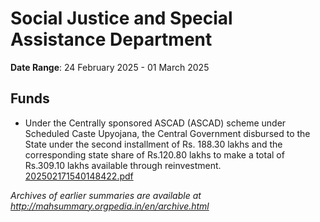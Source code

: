 # Social Justice and Special Assistance Department

**Date Range**: 24 February 2025 - 01 March 2025


## Funds
- Under the Centrally sponsored ASCAD (ASCAD) scheme under Scheduled Caste Upyojana, the Central Government disbursed to the State under the second installment of Rs. 188.30 lakhs and the corresponding state share of Rs.120.80 lakhs to make a total of Rs.309.10 lakhs available through reinvestment.\
  [202502171540148422.pdf](https://gr.maharashtra.gov.in/Site/Upload/Government%20Resolutions/English/202502171540148422.pdf)


*Archives of earlier summaries are available at http://mahsummary.orgpedia.in/en/archive.html*